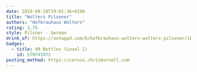 ```yaml
---
date: 2019-09-28T19:01:36+0100
title: "Wolters Pilsener"
authors: "Hofbrauhaus Wolters"
rating: 3.75
style: Pilsner - German
drink_of: https://untappd.com/b/hofbrauhaus-wolters-wolters-pilsener/10947
badges:
  - title: 99 Bottles (Level 2)
    id: 570741972
posting_method: https://corvus.chrisburnell.com
---
```

